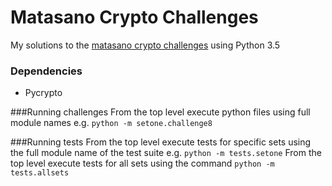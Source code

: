 Matasano Crypto Challenges                                    
========================== 
My solutions to the [matasano crypto challenges](http://www.cryptopals.com) using Python 3.5

### Dependencies
* Pycrypto 

###Running challenges
From the top level execute python files using full module names e.g.  `python -m setone.challenge8`

###Running tests
From the top level execute tests for specific sets using the full module name of the test suite e.g. `python -m tests.setone`
From the top level execute tests for all sets using the command `python -m tests.allsets`
